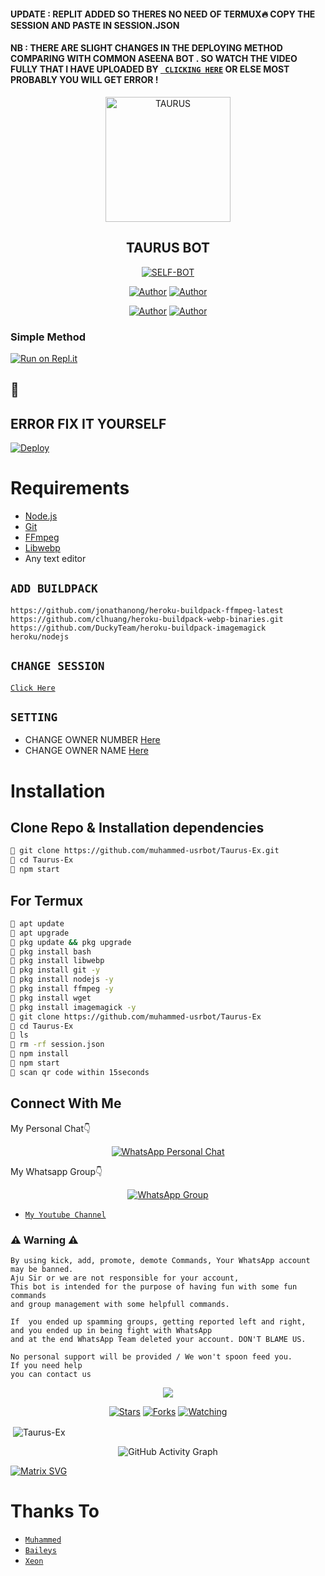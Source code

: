#### UPDATE : REPLIT ADDED SO THERES NO NEED OF TERMUX🔥 COPY THE SESSION AND PASTE IN SESSION.JSON

#### NB : THERE ARE SLIGHT CHANGES IN THE DEPLOYING METHOD COMPARING WITH COMMON ASEENA BOT . SO WATCH THE VIDEO  FULLY THAT I HAVE UPLOADED BY [` CLICKING HERE`](https://youtube.com/c/TAURUSEDITS) OR ELSE MOST PROBABLY YOU WILL GET ERROR !



<div align="center">
<img src="https://c.tenor.com/bVm05NUoyF0AAAAC/bokuno-hero-academia-izuku.gif" alt="TAURUS" width="200" />

## TAURUS BOT

</div>

<p align="center">
<a href="##"><img title="SELF-BOT" src="https://img.shields.io/static/v1?label=Language&message=English&color=blue"></a>
</p>
<p align="center">
 <a href="https://github.com/muhammed-usrbot"><img title="Author" src="https://img.shields.io/badge/Author-Muhammed-blue.svg?style=for-the-badge&logo=github" /></a>  <a href="https://Wa.me/+919961050829&?text=Hello%20muhammed%20Bro🌝...fen%20boi%20aan😌💝"><img title="Author" src="https://img.shields.io/badge/Owner-muhammed-blue.svg?style=for-the-badge&logo=whatsapp" /></a>
<p align="center">
<a href="https://chat.whatsapp.com/JCDXgSphA49EHxjPn813IL"><img title="Author" src="https://img.shields.io/badge/Watsapp-Group-blue.svg?style=for-the-badge&logo=whatsapp" /></a> <a href="https://youtube.com/c/TAURUSEDITS"><img title="Author" src="https://img.shields.io/badge/YOUTUBE-MUHAMMED-blue.svg?style=for-the-badge&logo=youtube" /></a>
</p>


  ### Simple Method
  
  
[![Run on Repl.it](https://repl.it/badge/github/quiec/whatsAlfa)](https://replit.com/@muhammed-usrbo1/Taurus-Ex-QR)


## 🚀

## ERROR FIX IT YOURSELF

[![Deploy](https://www.herokucdn.com/deploy/button.svg)](https://heroku.com/deploy?template=https://github.com/muhammed-usrbot/Taurus-Ex) 


# Requirements
* [Node.js](https://nodejs.org/en/)
* [Git](https://git-scm.com/downloads)
* [FFmpeg](https://github.com/BtbN/FFmpeg-Builds/releases/download/autobuild-2020-12-08-13-03/ffmpeg-n4.3.1-26-gca55240b8c-win64-gpl-4.3.zip)
* [Libwebp](https://developers.google.com/speed/webp/download)
* Any text editor

## `ADD BUILDPACK`

```
https://github.com/jonathanong/heroku-buildpack-ffmpeg-latest
https://github.com/clhuang/heroku-buildpack-webp-binaries.git
https://github.com/DuckyTeam/heroku-buildpack-imagemagick
heroku/nodejs
```

## `CHANGE SESSION`

[`Click Here`](https://github.com/muhammed-usrbot/Taurus-Ex/blob/master/session.json#L1)

## `SETTING`

- CHANGE OWNER NUMBER [Here](https://github.com/muhammed-usrbot/taurus-ex/blob/master/index.js#L136)
- CHANGE OWNER NAME [Here](https://github.com/muhammed-usrbot/taurus-ex/blob/master/index.js#L138)

# Installation
## Clone Repo & Installation dependencies
```bash
🚀 git clone https://github.com/muhammed-usrbot/Taurus-Ex.git
🚀 cd Taurus-Ex
🚀 npm start
```
## For Termux
```bash
🚀 apt update
🚀 apt upgrade
🚀 pkg update && pkg upgrade 
🚀 pkg install bash
🚀 pkg install libwebp
🚀 pkg install git -y
🚀 pkg install nodejs -y 
🚀 pkg install ffmpeg -y 
🚀 pkg install wget
🚀 pkg install imagemagick -y
🚀 git clone https://github.com/muhammed-usrbot/Taurus-Ex
🚀 cd Taurus-Ex
🚀 ls
🚀 rm -rf session.json
🚀 npm install
🚀 npm start
🚀 scan qr code within 15seconds
```



## Connect With Me
My Personal Chat👇
<p align="center">
 <a href="https://wa.me/+918157849715"><img alt="WhatsApp Personal Chat" src="https://img.shields.io/badge/WhatsApp-25D366?style=for-the-badge&logo=whatsapp&logoColor=black"/></a>
</p>

My Whatsapp Group👇
<p align="center">
 <a href="https://chat.whatsapp.com/JCDXgSphA49EHxjPn813IL"><img alt="WhatsApp Group" src="https://img.shields.io/badge/WhatsApp-25D366?style=for-the-badge&logo=whatsapp&logoColor=black"/></a>
</p>

* [`My Youtube Channel`](https://youtube.com/c/TAURUSEDITS)

### ⚠ Warning ⚠

```
By using kick, add, promote, demote Commands, Your WhatsApp account may be banned.
Aju Sir or we are not responsible for your account, 
This bot is intended for the purpose of having fun with some fun commands 
and group management with some helpfull commands.

If  you ended up spamming groups, getting reported left and right, 
and you ended up in being fight with WhatsApp
and at the end WhatsApp Team deleted your account. DON'T BLAME US.

No personal support will be provided / We won't spoon feed you. 
If you need help
you can contact us 
```

  <p align="center">
  <a href="https://github.com/muhammed-usrbot/Taurus-Ex">
    
<a href="https:https://github.com/muhammed-usrbot?tab=followers">
<img src="https://img.shields.io/github/repo-size/muhammed-usrbot/AJU-SER?color=green&label=Repo%20total%20size&style=plastic">
<p align="center">
<a href="https://github.com/aj001/followers"
<img title="Followers" src="https://img.shields.io/github/followers/pepesir?color=blue&style=flat-square"></a>
<a href="https://github.com/muhammed-usrbot/Taurus-Ex/stargazers/"><img title="Stars" src="https://img.shields.io/github/stars/muhammed-usrbot/Taurus-Ex?color=blue&style=flat-square"></a>
<a href="https://github.com/muhammed-usrbot/Taurus-Ex/network/members"><img title="Forks" src="https://img.shields.io/github/forks/muhammed-usrbot/Taurus-Ex?color=blue&style=flat-square"></a>
<a href="https://github.com/muhammed-usrbot/Taurus-Ex/watchers"><img title="Watching" src="https://img.shields.io/github/watchers/muhammed-usrbot/Taurus-Ex?label=Watchers&color=blue&style=flat-square"></a>
</p>

<p align="center">
<p>&nbsp;<img align="center" src="https://github-readme-stats.vercel.app/api?username=muhammed-usrbot&show_icons=true&theme=dark&locale=en" alt="Taurus-Ex" /></p>
    
  <div align="center">
       
  ![GitHub Activity Graph](https://activity-graph.herokuapp.com/graph?username=muhammed-usrbot&bg_color=000000&color=4fff67&line=4fff67&point=ffffff&area=true&hide_border=true)
  </div>
 

  [![Matrix SVG](https://raw.githubusercontent.com/rodrigograca31/rodrigograca31/master/matrix.svg)](http://github.com/muhammed-usrbot/taurus-ex)

# Thanks To
* [`Muhammed`](https://github.com/muhammed-usrbot)
* [`Baileys`](https://github.com/adiwajshing/Baileys)
* [`Xeon`](https://github.com/DGXeon)
